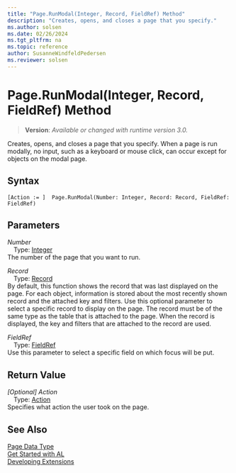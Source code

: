 ```yaml
---
title: "Page.RunModal(Integer, Record, FieldRef) Method"
description: "Creates, opens, and closes a page that you specify."
ms.author: solsen
ms.date: 02/26/2024
ms.tgt_pltfrm: na
ms.topic: reference
author: SusanneWindfeldPedersen
ms.reviewer: solsen
---
```

[//]: # (START>DO_NOT_EDIT)
[//]: # (IMPORTANT:Do not edit any of the content between here and the END>DO_NOT_EDIT.)
[//]: # (Any modifications should be made in the .xml files in the ModernDev repo.)
# Page.RunModal(Integer, Record, FieldRef) Method
> **Version**: _Available or changed with runtime version 3.0._

Creates, opens, and closes a page that you specify. When a page is run modally, no input, such as a keyboard or mouse click, can occur except for objects on the modal page.


## Syntax
```AL
[Action := ]  Page.RunModal(Number: Integer, Record: Record, FieldRef: FieldRef)
```
## Parameters
*Number*  
&emsp;Type: [Integer](../integer/integer-data-type.md)  
The number of the page that you want to run.  

*Record*  
&emsp;Type: [Record](../record/record-data-type.md)  
By default, this function shows the record that was last displayed on the page. For each object, information is stored about the most recently shown record and the attached key and filters. Use this optional parameter to select a specific record to display on the page. The record must be of the same type as the table that is attached to the page. When the record is displayed, the key and filters that are attached to the record are used.  

*FieldRef*  
&emsp;Type: [FieldRef](../fieldref/fieldref-data-type.md)  
Use this parameter to select a specific field on which focus will be put.  


## Return Value
*[Optional] Action*  
&emsp;Type: [Action](../action/action-option.md)  
Specifies what action the user took on the page.


[//]: # (IMPORTANT: END>DO_NOT_EDIT)
## See Also
[Page Data Type](page-data-type.md)  
[Get Started with AL](../../devenv-get-started.md)  
[Developing Extensions](../../devenv-dev-overview.md)